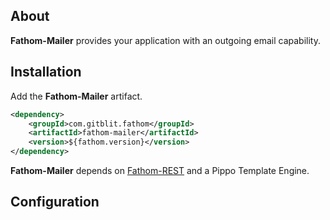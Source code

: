## About

**Fathom-Mailer** provides your application with an outgoing email capability.

## Installation

Add the **Fathom-Mailer** artifact.

```XML
<dependency>
    <groupId>com.gitblit.fathom</groupId>
    <artifactId>fathom-mailer</artifactId>
    <version>${fathom.version}</version>
</dependency>
```

**Fathom-Mailer** depends on [Fathom-REST](rest.md) and a Pippo Template Engine.

## Configuration
